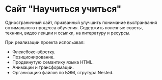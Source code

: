 # Сайт "Научиться учиться"

Одностраничный сайт, призванный улучшить понимание выстраивания оптимального процесса обучения. Содержить полезные советы, техники, видео лекции и ссылки, на литературу и ресурсы.

При реализации проекта использвал:
* Флексбокс-вёрстку.
* Позиционирование.
* Продвинутую семантику языка HTML.
* Анимации и трансформации.
* Организацию файлов по БЭМ, струтура Nested.